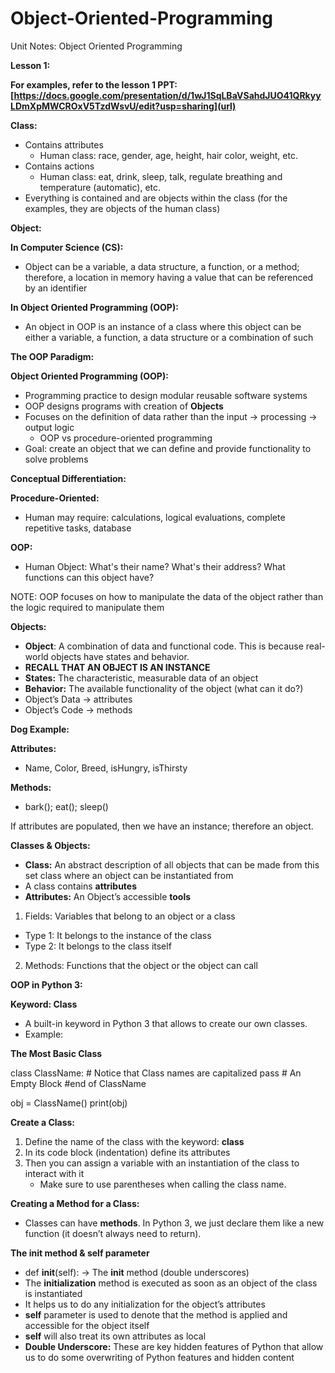 # Object-Oriented-Programming
Unit Notes: Object Oriented Programming   

**Lesson 1:**        

**For examples, refer to the lesson 1 PPT: [https://docs.google.com/presentation/d/1wJ1SqLBaVSahdJUO41QRkyyLDmXpMWCROxV5TzdWsvU/edit?usp=sharing](url)**

**Class:**    
- Contains attributes       
  - Human class: race, gender, age, height, hair color, weight, etc.       
- Contains actions        
  - Human class: eat, drink, sleep, talk, regulate breathing and temperature (automatic), etc.       
- Everything is contained and are objects within the class (for the examples, they are objects of the human class)         

**Object:**  

**In Computer Science (CS):**       
- Object can be a variable, a data structure, a function, or a method; therefore, a location in memory having a value that can be referenced by an identifier
        
**In Object Oriented Programming (OOP):**          
- An object in OOP is an instance of a class where this object can be either a variable, a function, a data structure or a combination of such       

**The OOP Paradigm:**          

**Object Oriented Programming (OOP):**           

- Programming practice to design modular reusable software systems        
- OOP designs programs with creation of **Objects**        
- Focuses on the definition of data rather than the input → processing → output logic            
  - OOP vs procedure-oriented programming
- Goal: create an object that we can define and provide functionality to solve problems           

**Conceptual Differentiation:**           

**Procedure-Oriented:**              
- Human may require: calculations, logical evaluations, complete repetitive tasks, database        

**OOP:**           
- Human Object: What's their name? What's their address? What functions can this object have?               

NOTE: OOP focuses on how to manipulate the data of the object rather than the logic required to manipulate them             

**Objects:**             
- **Object**: A combination of data and functional code. This is because real-world objects have states and behavior.              
- **RECALL THAT AN OBJECT IS AN INSTANCE**
- **States:** The characteristic, measurable data of an object
- **Behavior:** The available functionality of the object (what can it do?)
- Object’s Data → attributes
- Object’s Code → methods          

**Dog Example:**          

**Attributes:**           
- Name, Color, Breed, isHungry, isThirsty

**Methods:**          
- bark(); eat(); sleep()             

If attributes are populated, then we have an instance; therefore an object.          

**Classes & Objects:**          
- **Class:** An abstract description of all objects that can be made from this set class where an object can be instantiated from
- A class contains **attributes**
- **Attributes:** An Object’s accessible **tools**
1. Fields: Variables that belong to an object or a class
  - Type 1: It belongs to the instance of the class
  - Type 2: It belongs to the class itself
2. Methods: Functions that the object or the object can call               

**OOP in Python 3:**         

**Keyword: Class**       
- A built-in keyword in Python 3 that allows to create our own classes.
- Example:

**The Most Basic Class**

class ClassName: # Notice that Class names are capitalized
	pass # An Empty Block
#end of ClassName

obj = ClassName()
print(obj)

**Create a Class:**
1. Define the name of the class with the keyword: **class**
2. In its code block (indentation) define its attributes
3. Then you can assign a variable with an instantiation of the class to interact with it
	- Make sure to use parentheses when calling the class name.

**Creating a Method for a Class:**
- Classes can have **methods**. In Python 3, we just declare them like a new function (it doesn’t always need to return).

**The init method & self parameter**
- def __init__(self): → The __init__ method (double underscores)
- The **initialization** method is executed as soon as an object of the class is instantiated
- It helps us to do any initialization for the object’s attributes
- **self** parameter is used to denote that the method is applied and accessible for the object itself
- **self** will also treat its own attributes as local
- **Double Underscore:** These are key hidden features of Python that allow us to do some overwriting of Python features and hidden content



